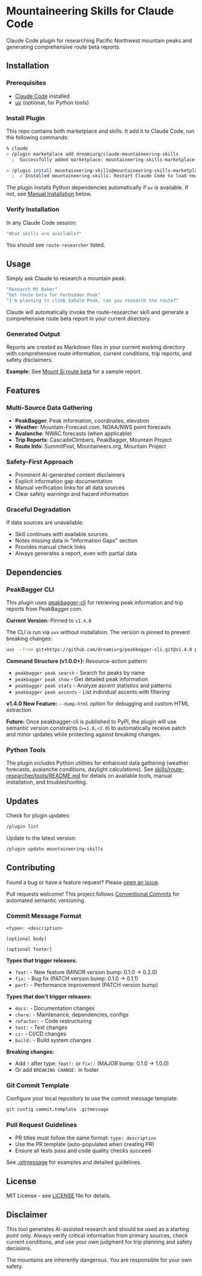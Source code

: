 # Mountaineering Skills for Claude Code

Claude Code plugin for researching Pacific Northwest mountain peaks and generating comprehensive route beta reports.

## Installation

### Prerequisites

- [Claude Code](https://docs.claude.com/claude-code) installed
- [uv](https://docs.astral.sh/uv/) (optional, for Python tools)

### Install Plugin

This repo contains both marketplace and skills. It add it to Claude Code, run the following commands:

```bash
% claude
> /plugin marketplace add dreamiurg/claude-mountaineering-skills
  ⎿  Successfully added marketplace: mountaineering-skills-marketplace

> /plugin install mountaineering-skills@mountaineering-skills-marketplace
  ⎿  ✓ Installed mountaineering-skills. Restart Claude Code to load new plugins.
```

The plugin installs Python dependencies automatically if `uv` is available. If not, see [Manual Installation](#manual-installation) below.

### Verify Installation

In any Claude Code session:

```bash
"What skills are available?"
```

You should see `route-researcher` listed.

## Usage

Simply ask Claude to research a mountain peak:

```bash
"Research Mt Baker"
"Get route beta for Forbidden Peak"
"I'm planning to climb Sahale Peak, can you research the route?"
```

Claude will automatically invoke the route-researcher skill and generate a comprehensive route beta report in your current directory.

### Generated Output

Reports are created as Markdown files in your current working directory with comprehensive route information, current conditions, trip reports, and safety disclaimers.

**Example:** See [Mount Si route beta](skills/route-researcher/examples/2025-10-23-mount-si.md) for a sample report.

## Features

### Multi-Source Data Gathering

- **PeakBagger**: Peak information, coordinates, elevation
- **Weather**: Mountain-Forecast.com, NOAA/NWS point forecasts
- **Avalanche**: NWAC forecasts (when applicable)
- **Trip Reports**: CascadeClimbers, PeakBagger, Mountain Project
- **Route Info**: SummitPost, Mountaineers.org, Mountain Project

### Safety-First Approach

- Prominent AI-generated content disclaimers
- Explicit information gap documentation
- Manual verification links for all data sources
- Clear safety warnings and hazard information

### Graceful Degradation

If data sources are unavailable:
- Skill continues with available sources
- Notes missing data in "Information Gaps" section
- Provides manual check links
- Always generates a report, even with partial data

## Dependencies

### PeakBagger CLI

This plugin uses [peakbagger-cli](https://github.com/dreamiurg/peakbagger-cli) for retrieving peak information and trip reports from PeakBagger.com.

**Current Version:** Pinned to `v1.4.0`

The CLI is run via `uvx` without installation. The version is pinned to prevent breaking changes:
```bash
uvx --from git+https://github.com/dreamiurg/peakbagger-cli.git@v1.4.0 peakbagger peak search ...
```

**Command Structure (v1.0.0+):** Resource-action pattern:
- `peakbagger peak search` - Search for peaks by name
- `peakbagger peak show` - Get detailed peak information
- `peakbagger peak stats` - Analyze ascent statistics and patterns
- `peakbagger peak ascents` - List individual ascents with filtering

**v1.4.0 New Feature:** `--dump-html` option for debugging and custom HTML extraction

**Future:** Once peakbagger-cli is published to PyPI, the plugin will use semantic version constraints (`>=1.0,<2.0`) to automatically receive patch and minor updates while protecting against breaking changes.

### Python Tools

The plugin includes Python utilities for enhanced data gathering (weather forecasts, avalanche conditions, daylight calculations). See [skills/route-researcher/tools/README.md](skills/route-researcher/tools/README.md) for details on available tools, manual installation, and troubleshooting.

## Updates

Check for plugin updates:

```bash
/plugin list
```

Update to the latest version:

```bash
/plugin update mountaineering-skills
```

## Contributing

Found a bug or have a feature request? Please [open an issue](https://github.com/dreamiurg/claude-mountaineering-skills/issues).

Pull requests welcome! This project follows [Conventional Commits](https://www.conventionalcommits.org/) for automated semantic versioning.

### Commit Message Format

```
<type>: <description>

[optional body]

[optional footer]
```

**Types that trigger releases:**
- `feat:` - New feature (MINOR version bump: 0.1.0 → 0.2.0)
- `fix:` - Bug fix (PATCH version bump: 0.1.0 → 0.1.1)
- `perf:` - Performance improvement (PATCH version bump)

**Types that don't trigger releases:**
- `docs:` - Documentation changes
- `chore:` - Maintenance, dependencies, configs
- `refactor:` - Code restructuring
- `test:` - Test changes
- `ci:` - CI/CD changes
- `build:` - Build system changes

**Breaking changes:**
- Add `!` after type: `feat!:` or `fix!:` (MAJOR bump: 0.1.0 → 1.0.0)
- Or add `BREAKING CHANGE:` in footer

### Git Commit Template

Configure your local repository to use the commit message template:

```bash
git config commit.template .gitmessage
```

### Pull Request Guidelines

- PR titles must follow the same format: `type: description`
- Use the PR template (auto-populated when creating PR)
- Ensure all tests pass and code quality checks succeed

See [.gitmessage](.gitmessage) for examples and detailed guidelines.

## License

MIT License - see [LICENSE](LICENSE) file for details.

## Disclaimer

This tool generates AI-assisted research and should be used as a starting point only. Always verify critical information from primary sources, check current conditions, and use your own judgment for trip planning and safety decisions.

The mountains are inherently dangerous. You are responsible for your own safety.
